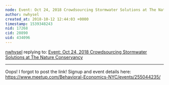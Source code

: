 ```yaml
---
node: Event: Oct 24, 2018 Crowdsourcing Stormwater Solutions at The Nature Conservancy
author: nwhysel
created_at: 2018-10-12 12:44:03 +0000
timestamp: 1539348243
nid: 17268
cid: 20890
uid: 434096
---
```




[nwhysel](../profile/nwhysel) replying to: [Event: Oct 24, 2018 Crowdsourcing Stormwater Solutions at The Nature Conservancy](../notes/nwhysel/10-10-2018/event-oct-24-2018-crowdsourcing-stormwater-solutions-at-the-nature-conservancy)

----
Oops! I forgot to post the link! Signup and event details here: https://www.meetup.com/Behavioral-Economics-NYC/events/255044235/